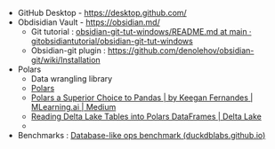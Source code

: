- GitHub Desktop - https://desktop.github.com/
- Obdisidian Vault - https://obsidian.md/
	- Git tutorial : [obsidian-git-tut-windows/README.md at main · gitobsidiantutorial/obsidian-git-tut-windows](https://github.com/gitobsidiantutorial/obsidian-git-tut-windows/blob/main/README.md)
	- Obsidian-git plugin : https://github.com/denolehov/obsidian-git/wiki/Installation
- Polars
	- Data wrangling library
	- [Polars](https://docs.pola.rs/)
	- [Polars a Superior Choice to Pandas | by Keegan Fernandes | MLearning.ai | Medium](https://medium.com/mlearning-ai/polars-a-superior-choice-to-pandas-1ab310f8de52)
	- [Reading Delta Lake Tables into Polars DataFrames | Delta Lake](https://delta.io/blog/2022-12-22-reading-delta-lake-tables-polars-dataframe/)
	- 
- Benchmarks :
		[Database-like ops benchmark (duckdblabs.github.io)](https://duckdblabs.github.io/db-benchmark/)
		